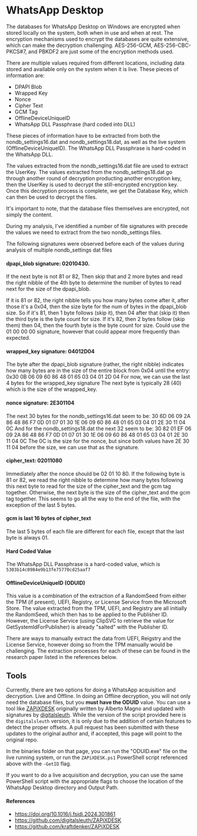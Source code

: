 # WhatsApp Desktop

The databases for WhatsApp Desktop on Windows are encrypted when stored locally on the system, both when in use and when at rest. The encryption mechanisms used to encrypt the databases are quite extensive, which can make the decryption challenging. AES-256-GCM, AES-256-CBC-PKCS#7, and PBKDF2 are just some of the encryption methods used.

There are multiple values required from different locations, including data stored and available only on the system when it is live. These pieces of information are:

- DPAPI Blob
- Wrapped Key
- Nonce
- Cipher Text
- GCM Tag
- OfflineDeviceUniqueID
- WhatsApp DLL Passphrase (hard coded into DLL)

These pieces of information have to be extracted from both the nondb_settings16.dat and nondb_settings18.dat, as well as the live system (OfflineDeviceUniqueID). The WhatsApp DLL Passphrase is hard-coded in the WhatsApp DLL.

The values extracted from the nondb_settings16.dat file are used to extract the UserKey. The values extracted from the nondb_settings18.dat go through another round of decryption producting another encryption key, then the UserKey is used to decrypt the still-encrypted encryption key. Once this decryption process is complete, we get the Database Key, which can then be used to decrypt the files.

It's important to note, that the database files themselves are encrypted, not simply the content.

During my analysis, I've identified a number of file signatures with precede the values we need to extract from the two nondb_settings files. 

The following signatures were observed before each of the values during analysis of multiple
nondb_settings dat files

#### dpapi_blob signature: 02010430.
If the next byte is not 81 or 82, Then skip that and 2 more bytes and read the right nibble of the 4th byte to determine the number of bytes to read next for the size of the dpapi_blob.

If it is 81 or 82, the right nibble tells you how many bytes come after it, after those it's a 0x04, then the size byte for the num of bytes in the
dpapi_blob size. So if it's 81, then 1 byte follows (skip it), then 04 after that (skip it) then the third byte is the byte count for size.
If it's 82, then 2 bytes follow (skip them) then 04, then the fourth byte is the byte count for size.
Could use the 01 00 00 00 signature, however that could appear more frequently than expected.

#### wrapped_key signature: 04012D04
The byte after the dpapi_blob signature (rather, the right nibble) indicates how many bytes are in the size of the entire block from 0x04 until
the entry: 0x30 0B 06 09 60 86 48 01 65 03 04 01 2D 04
For now, we can use the last 4 bytes for the wrapped_key signature
The next byte is typically 28 (40) which is the size of the wrapped_key.

#### nonce signature: 2E301104
The next 30 bytes for the nondb_settings16.dat seem to be: 30 6D 06 09 2A 86 48 86 F7 0D 01 07 01 30 1E 06 09 60 86 48 01 65 03 04 01 2E 30 11 04 0C
And for the nondb_settings18.dat the next 32 seem to be:   30 82 01 EF 06 09 2A 86 48 86 F7 0D 01 07 01 30 1E 06 09 60 86 48 01 65 03 04 01 2E 30 11 04 0C
The 0C is the size for the nonce, but since both values have 2E 30 11 04 before the size, we can use that as the signature.

#### cipher_text: 02011080
Immediately after the nonce should be 02 01 10 80. If the following byte is 81 or 82, we read the right
nibble to determine how many bytes following this next byte to read for the size of the cipher_text and the gcm tag together.
Otherwise, the next byte is the size of the cipher_text and the gcm tag together.
This seems to go all the way to the end of the file, with the exception of the last 5 bytes.

#### gcm is last 16 bytes of cipher_text

The last 5 bytes of each file are different for each file, except that the last byte is always 01.

#### Hard Coded Value
The WhatsApp DLL Passphrase is a hard-coded value, which is `5303b14c0984e9b13fe75770cd25aaf7`

#### OfflineDeviceUniqueID (ODUID)
This value is a combination of the extraction of a RandomSeed from either the TPM (if present), UEFI, Registry, or License Service from the Microsoft Store. The value extracted from the TPM, UEFI, and Registry are all initially the RandomSeed, which then has to be applied to the Publisher ID. However, the License Service (using ClipSVC to retrieve the value for GetSystemIdForPublisher) is already "salted" with the Publisher ID.

There are ways to manually extract the data from UEFI, Reigstry and the License Service, however doing so from the TPM manually would be challenging. The extraction processes for each of these can be found in the research paper listed in the references below.

## Tools
Currently, there are two options for doing a WhatsApp acquisition and decryption. Live and Offline.
In doing an Offline decryption, you will not only need the database files, but you **must have the ODUID** value. You can use a tool like [ZAPiXDESK](https://github.com/digitalsleuth/ZAPiXDESK) originally written by Alberto Magno and updated with signatures by [digitalsleuth](https://github.com/digitalsleuth). While the version of the script provided here is the `digitalsleuth` version, it is only due to the addition of certain features to detect the proper offsets. A pull request has been submitted with these updates to the original author and, if accepted, this page will point to the original repo.

In the binaries folder on that page, you can run the "ODUID.exe" file on the live running system, or run the `ZAPiXDESK.ps1` PowerShell script referenced above with the `-GetID` flag.

If you want to do a live acquisition and decryption, you can use the same PowerShell script with the appropriate flags to choose the location of the WhatsApp Desktop directory and Output Path.

#### References
- https://doi.org/10.1016/j.fsidi.2024.301861
- https://github.com/digitalsleuth/ZAPiXDESK
- https://github.com/kraftdenker/ZAPiXDESK
